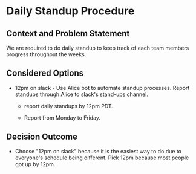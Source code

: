 # Daily Standup Procedure

## Context and Problem Statement

We are required to do daily standup to keep track of each team members progress throughout the weeks.

## Considered Options

* 12pm on slack - Use Alice bot to automate standup processes. Report standups through Alice to slack's stand-ups channel.
  * report daily standups by 12pm PDT.

  * Report from Monday to Friday.

## Decision Outcome

* Choose "12pm on slack" because it is the easiest way to do due to everyone's schedule being different.
Pick 12pm because most people got up by 12pm.
